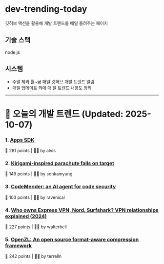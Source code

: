 # dev-trending-today
깃허브 액션을 활용해 개발 트렌드를 매일 올려주는 페이지

## 기술 스택
node.js
## 시스템
- 주말 제외 월~금 매일 깃허브 개발 트렌드 알림
- 매일 업데이트 외에 매 달 트렌드 내용도 정리
---

# 📰 오늘의 개발 트렌드 (Updated: 2025-10-07)

### 1. [Apps SDK](https://developers.openai.com/apps-sdk/)
💬 281 points | 🧑‍💻 by alvis

### 2. [Kirigami-inspired parachute falls on target](https://physicsworld.com/a/kirigami-inspired-parachute-falls-on-target/)
💬 149 points | 🧑‍💻 by sohkamyung

### 3. [CodeMender: an AI agent for code security](https://deepmind.google/discover/blog/introducing-codemender-an-ai-agent-for-code-security/)
💬 103 points | 🧑‍💻 by ravenical

### 4. [Who owns Express VPN, Nord, Surfshark? VPN relationships explained (2024)](https://windscribe.com/blog/the-vpn-relationship-map/)
💬 227 points | 🧑‍💻 by walterbell

### 5. [OpenZL: An open source format-aware compression framework](https://engineering.fb.com/2025/10/06/developer-tools/openzl-open-source-format-aware-compression-framework/)
💬 242 points | 🧑‍💻 by terrelln

